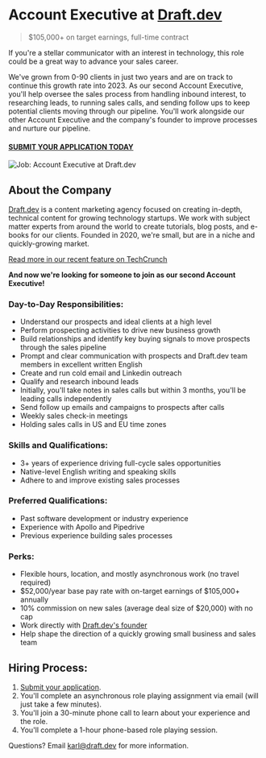 # Account Executive at [Draft.dev](https://draft.dev/)
> $105,000+ on target earnings, full-time contract

If you're a stellar communicator with an interest in technology, this role could be a great way to advance your sales career.

We've grown from 0-90 clients in just two years and are on track to continue this growth rate into 2023. As our second Account Executive, you'll help oversee the sales process from handling inbound interest, to researching leads, to running sales calls, and sending follow ups to keep potential clients moving through our pipeline. You'll work alongside our other Account Executive and the company's founder to improve processes and nurture our pipeline.

#### [SUBMIT YOUR APPLICATION TODAY](https://airtable.com/shr5pfbDPGLrJycFH)

![Job: Account Executive at Draft.dev](https://draft.dev/learn/assets/posts/promotion.png)

## About the Company
[Draft.dev](https://draft.dev/) is a content marketing agency focused on creating in-depth, technical content for growing technology startups. We work with subject matter experts from around the world to create tutorials, blog posts, and e-books for our clients. Founded in 2020, we're small, but are in a niche and quickly-growing market.

[Read more in our recent feature on TechCrunch](https://techcrunch.com/2021/07/29/draft-dev-ceo-karl-hughes-on-the-importance-of-using-experts-in-developer-marketing/)

**And now we're looking for someone to join as our second Account Executive!**

### Day-to-Day Responsibilities:
- Understand our prospects and ideal clients at a high level
- Perform prospecting activities to drive new business growth
- Build relationships and identify key buying signals to move prospects through the sales pipeline
- Prompt and clear communication with prospects and Draft.dev team members in excellent written English
- Create and run cold email and Linkedin outreach
- Qualify and research inbound leads
- Initially, you'll take notes in sales calls but within 3 months, you'll be leading calls independently
- Send follow up emails and campaigns to prospects after calls
- Weekly sales check-in meetings
- Holding sales calls in US and EU time zones

### Skills and Qualifications:
- 3+ years of experience driving full-cycle sales opportunities
- Native-level English writing and speaking skills
- Adhere to and improve existing sales processes

### Preferred Qualifications:
- Past software development or industry experience
- Experience with Apollo and Pipedrive
- Previous experience building sales processes

### Perks:
- Flexible hours, location, and mostly asynchronous work (no travel required)
- $52,000/year base pay rate with on-target earnings of $105,000+ annually
- 10% commission on new sales (average deal size of $20,000) with no cap
- Work directly with [Draft.dev's founder](https://www.linkedin.com/in/karllhughes)
- Help shape the direction of a quickly growing small business and sales team

## Hiring Process:
1. [Submit your application](https://airtable.com/shr5pfbDPGLrJycFH).
2. You'll complete an asynchronous role playing assignment via email (will just take a few minutes).
3. You'll join a 30-minute phone call to learn about your experience and the role.
4. You'll complete a 1-hour phone-based role playing session.

Questions? Email [karl@draft.dev](mailto:karl@draft.dev) for more information.
